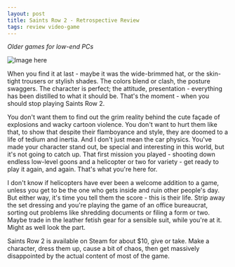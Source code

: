 ```yaml
---
layout: post
title: Saints Row 2 - Retrospective Review
tags: review video-game
---
```


<i>Older games for low-end PCs</i>

![Image here](http://xbox360media.ign.com/xbox360/image/article/864/864405/saints-row-2-20080403030249262.jpg "Saints Row 2")

When you find it at last - maybe it was the wide-brimmed hat, or the skin-tight trousers or stylish shades.  The colors blend or clash, the posture swaggers.  The character is perfect; the attitude, presentation - everything has been distilled to what it should be.  That's the moment - when you should stop playing Saints Row 2.

You don't want them to find out the grim reality behind the cute façade of explosions and wacky cartoon violence.  You don't want to hurt them like that, to show that despite their flamboyance and style, they are doomed to a life of tedium and inertia.  And I don't just mean the car physics.  You've made your character stand out, be special and interesting in this world, but it's not going to catch up.  That first mission you played - shooting down endless low-level goons and a helicopter or two for variety - get ready to play it again, and again.  That's what you're here for.

I don't know if helicopters have ever been a welcome addition to a game, unless you get to be the one who gets inside and ruin other people's day.  But either way, it's time you tell them the score - this is their life.  Strip away the set dressing and you're playing the game of an office bureaucrat, sorting out problems like shredding documents or filing a form or two.  Maybe trade in the leather fetish gear for a sensible suit, while you're at it.  Might as well look the part.

Saints Row 2 is available on Steam for about $10, give or take.  Make a character, dress them up, cause a bit of chaos, then get massively disappointed by the actual content of most of the game.